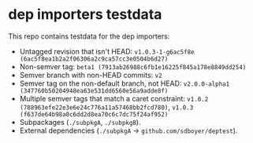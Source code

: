 # dep importers testdata
This repo contains testdata for the dep importers:

* Untagged revision that isn't HEAD: `v1.0.3-1-g6ac5f8e (6ac5f8ea1b2a2f06306a2c9ca57cc3e0504b6d27)`
* Non-semver tag: `beta1 (7913ab26988c6fb1e16225f845a178e8849dd254)`
* Semver branch with non-HEAD commits: `v2`
* Semver tag on the non-default branch, not HEAD: `v2.0.0-alpha1 (347760b50204948ea63e531dd6560e56a9adde8f)`
* Multiple semver tags that match a caret constraint: `v1.0.2 (788963efe22e3e6e24c776a11a57468bb2fcd780)`, `v1.0.3 (f637de64b98a0c6dd2d8ea70c6c7dc75f24af952)`
* Subpackages (`./subpkgA`, `./subpkgB`).
* External dependencies (`./subpkgA` -> `github.com/sdboyer/deptest`).
